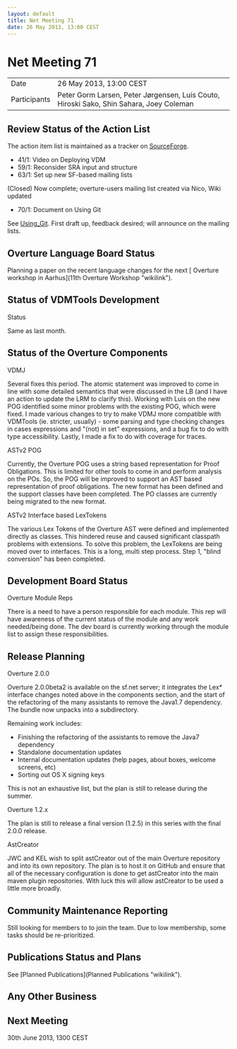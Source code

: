 ```yaml
---
layout: default
title: Net Meeting 71
date: 26 May 2013, 13:00 CEST
---
```



# Net Meeting 71

|||
|---|---|
| Date | 26 May 2013, 13:00 CEST |
| Participants | Peter Gorm Larsen, Peter Jørgensen, Luís Couto, Hiroski Sako, Shin Sahara, Joey Coleman |

Review Status of the Action List
--------------------------------

The action item list is maintained as a tracker on
[SourceForge](https://sourceforge.net/p/overture/netmeeting-actions/).

-   41/​1: Video on Deploying VDM
-   59/​1: Reconsider SRA input and structure
-   63/​1: Set up new SF-based mailing lists

(Closed) Now complete; overture-users mailing list created via Nico,
Wiki updated

-   70/1: Document on Using Git

See [Using\_Git](Using_Git "wikilink"). First draft up, feedback
desired; will announce on the mailing lists.

Overture Language Board Status
------------------------------

Planning a paper on the recent language changes for the next [ Overture
workshop in Aarhus](11th Overture Workshop "wikilink").

Status of VDMTools Development
------------------------------

Status

Same as last month.

Status of the Overture Components
---------------------------------

VDMJ

Several fixes this period. The atomic statement was improved to come in
line with some detailed semantics that were discussed in the LB (and I
have an action to update the LRM to clarify this). Working with Luis on
the new POG identified some minor problems with the existing POG, which
were fixed. I made various changes to try to make VDMJ more compatible
with VDMTools (ie. stricter, usually) - some parsing and type checking
changes in cases expressions and "(not) in set" expressions, and a bug
fix to do with type accessibility. Lastly, I made a fix to do with
coverage for traces.

ASTv2 POG

Currently, the Overture POG uses a string based representation for Proof
Obligations. This is limited for other tools to come in and perform
analysis on the POs. So, the POG will be improved to support an AST
based representation of proof obligations. The new format has been
defined and the support classes have been completed. The PO classes are
currently being migrated to the new format.

ASTv2 Interface based LexTokens

The various Lex Tokens of the Overture AST were defined and implemented
directly as classes. This hindered reuse and caused significant
classpath problems with extensions. To solve this problem, the LexTokens
are being moved over to interfaces. This is a long, multi step process.
Step 1, "blind conversion" has been completed.

Development Board Status
------------------------

Overture Module Reps

There is a need to have a person responsible for each module. This rep
will have awareness of the current status of the module and any work
needed/being done. The dev board is currently working through the module
list to assign these responsibilities.

Release Planning
----------------

Overture 2.0.0

Overture 2.0.0beta2 is available on the sf.net server; it integrates the
Lex\* interface changes noted above in the components section, and the
start of the refactoring of the many assistants to remove the Java1.7
dependency. The bundle now unpacks into a subdirectory.

Remaining work includes:

-   Finishing the refactoring of the assistants to remove the Java7
    dependency
-   Standalone documentation updates
-   Internal documentation updates (help pages, about boxes, welcome
    screens, etc)
-   Sorting out OS X signing keys

This is not an exhaustive list, but the plan is still to release during
the summer.

Overture 1.2.x

The plan is still to release a final version (1.2.5) in this series with
the final 2.0.0 release.

AstCreator

JWC and KEL wish to split astCreator out of the main Overture repository
and into its own repository. The plan is to host it on GitHub and ensure
that all of the necessary configuration is done to get astCreator into
the main maven plugin repositories. With luck this will allow astCreator
to be used a little more broadly.

Community Maintenance Reporting
-------------------------------

Still looking for members to to join the team. Due to low membership,
some tasks should be re-prioritized.

Publications Status and Plans
-----------------------------

See [Planned Publications](Planned Publications "wikilink").

Any Other Business
------------------

Next Meeting
------------

30th June 2013, 1300 CEST
